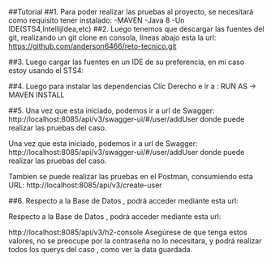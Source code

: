 
##Tutorial
##1.	Para poder realizar las pruebas al proyecto, se necesitará como requisito tener instalado:
                   -MAVEN
                   -Java 8
				   -Un IDE(STS4,IntellijIdea,etc)
##2.	Luego tenemos que descargar las fuentes del git, realizando un git clone en consola, líneas abajo esta la url:
https://github.com/anderson6466/reto-tecnico.git


##3.	Luego cargar las fuentes en un IDE de su preferencia, en mi caso estoy usando el STS4:
 


##4.	Luego para instalar las dependencias Clic Derecho   e ir a :  RUN AS ->   MAVEN INSTALL

##5.	Una vez que esta iniciado, podemos ir a url de Swagger:   http://localhost:8085/api/v3/swagger-ui/#/user/addUser   donde puede realizar las pruebas del caso.
 
Una vez que esta iniciado, podemos ir a url de Swagger:   http://localhost:8085/api/v3/swagger-ui/#/user/addUser   donde puede realizar las pruebas del caso.
  

Tambien se puede realizar las pruebas en el Postman, consumiendo esta URL:
http://localhost:8085/api/v3/create-user

##6.	Respecto a la Base de Datos , podrá acceder mediante  esta url:
 
Respecto a la Base de Datos , podrá acceder mediante  esta url:
 
http://localhost:8085/api/v3/h2-console
Asegúrese de que tenga estos valores, no se preocupe por la contraseña no lo necesitara, y podrá realizar todos los querys del caso , como ver la data guardada.

 